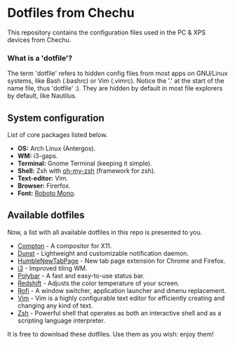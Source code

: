 # Dotfiles from Chechu

This repository contains the configuration files used in the PC & XPS devices from Chechu.

### What is a 'dotfile'?

The term 'dotfile' refers to hidden config files from most apps on GNU/Linux systems, like Bash (.bashrc) or Vim (.vimrc). Notice the '.' at the start of the name file, thus 'dotfile' :). They are hidden by default in most file explorers by default, like Nautilus.

## System configuration

List of core packages listed below.

* **OS:** Arch Linux (Antergos).
* **WM:** i3-gaps.
* **Terminal:** Gnome Terminal (keeping it simple).
* **Shell:** Zsh with [oh-my-zsh](https://github.com/robbyrussell/oh-my-zsh) (framework for zsh).
* **Text-editor:** Vim.
* **Browser:** Firerfox.
* **Font:** [Roboto Mono](https://fonts.google.com/specimen/Roboto+Mono).

## Available dotfiles

Now, a list with all available dotfiles in this repo is presented to you.

* [Compton](https://github.com/chjj/compton) - A compositor for X11.
* [Dunst](https://github.com/dunst-project/dunst) - Lightweight and customizable notification daemon.
* [HumbleNewTabPage](https://github.com/quodroc/HumbleNewTabPage) - New tab page extension for Chrome and Firefox.
* [i3](https://i3wm.org/) - Improved tiling WM.
* [Polybar](https://github.com/jaagr/polybar) - A fast and easy-to-use status bar.
* [Redshift](https://github.com/jonls/redshift) - Adjusts the color temperature of your screen.
* [Rofi](https://github.com/DaveDavenport/rofi) - A window switcher, application launcher and dmenu replacement.
* [Vim](https://www.vim.org/) - Vim is a highly configurable text editor for efficiently creating and changing any kind of text.
* [Zsh](https://wiki.archlinux.org/index.php/zsh) - Powerful shell that operates as both an interactive shell and as a scripting language interpreter.

It is free to download these dotfiles. Use them as you wish: enjoy them!
